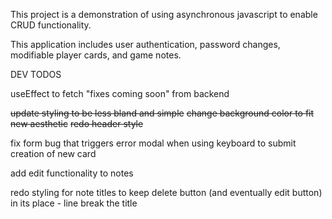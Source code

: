 This project is a demonstration of using asynchronous javascript to enable CRUD functionality.

This application includes user authentication, password changes, modifiable player cards, and game notes.

DEV TODOS

useEffect to fetch "fixes coming soon" from backend

~~update styling to be less bland and simple~~
~~change background color to fit new aesthetic~~
~~redo header style~~

fix form bug that triggers error modal when using keyboard to submit creation of new card

add edit functionality to notes

redo styling for note titles to keep delete button (and eventually edit button) in its place - line break the title
